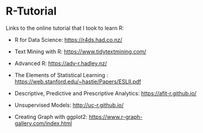# R-Tutorial

Links to the online tutorial that I took to learn R:

* R for Data Science: https://r4ds.had.co.nz/
* Text Mining with R: https://www.tidytextmining.com/
* Advanced R: https://adv-r.hadley.nz/
* The Elements of Statistical Learning : https://web.stanford.edu/~hastie/Papers/ESLII.pdf

* Descriptive, Predictive and Prescriptive Analytics: https://afit-r.github.io/
* Unsupervised Models: http://uc-r.github.io/

* Creating Graph with ggplot2: https://www.r-graph-gallery.com/index.html


